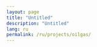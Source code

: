 ```yaml
---
layout: page
title: "Untitled"
description: "Untitled"
lang: ru
permalink: /ru/projects/oilgas/
---
```


